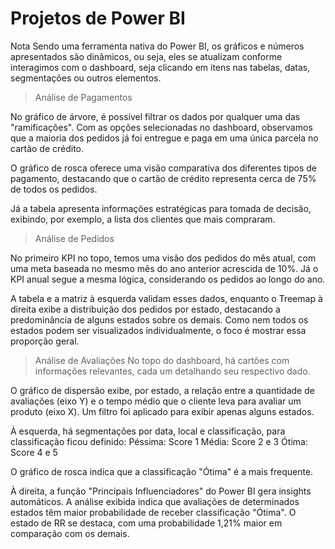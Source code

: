 
# Projetos de Power BI

Nota
Sendo uma ferramenta nativa do Power BI, os gráficos e números apresentados são dinâmicos, ou seja, eles se atualizam conforme interagimos com o dashboard, seja clicando em itens nas tabelas, datas, segmentações ou outros elementos.




> Análise de Pagamentos

No gráfico de árvore, é possível filtrar os dados por qualquer uma das "ramificações". Com as opções selecionadas no dashboard, observamos que a maioria dos pedidos já foi entregue e paga em uma única parcela no cartão de crédito.

O gráfico de rosca oferece uma visão comparativa dos diferentes tipos de pagamento, destacando que o cartão de crédito representa cerca de 75% de todos os pedidos.

Já a tabela apresenta informações estratégicas para tomada de decisão, exibindo, por exemplo, a lista dos clientes que mais compraram.




> Análise de Pedidos

No primeiro KPI no topo, temos uma visão dos pedidos do mês atual, com uma meta baseada no mesmo mês do ano anterior acrescida de 10%. Já o KPI anual segue a mesma lógica, considerando os pedidos ao longo do ano.

A tabela e a matriz à esquerda validam esses dados, enquanto o Treemap à direita exibe a distribuição dos pedidos por estado, destacando a predominância de alguns estados sobre os demais. Como nem todos os estados podem ser visualizados individualmente, o foco é mostrar essa proporção geral.




> Análise de Avaliações
No topo do dashboard, há cartões com informações relevantes, cada um detalhando seu respectivo dado.

O gráfico de dispersão exibe, por estado, a relação entre a quantidade de avaliações (eixo Y) e o tempo médio que o cliente leva para avaliar um produto (eixo X). Um filtro foi aplicado para exibir apenas alguns estados.

À esquerda, há segmentações por data, local e classificação, para classificação ficou definido:
Péssima: Score 1
Média: Score 2 e 3
Ótima: Score 4 e 5

O gráfico de rosca indica que a classificação "Ótima" é a mais frequente.

À direita, a função "Principais Influenciadores" do Power BI gera insights automáticos. A análise exibida indica que avaliações de determinados estados têm maior probabilidade de receber classificação "Ótima". O estado de RR se destaca, com uma probabilidade 1,21% maior em comparação com os demais.



